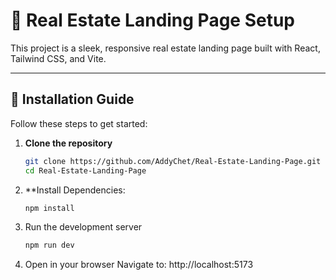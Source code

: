 # 🏡 Real Estate Landing Page Setup

This project is a sleek, responsive real estate landing page built with React, Tailwind CSS, and Vite.

---

## 🚀 Installation Guide

Follow these steps to get started:

1. **Clone the repository**
   ```bash
   git clone https://github.com/AddyChet/Real-Estate-Landing-Page.git
   cd Real-Estate-Landing-Page
   ```
2. **Install Dependencies:
   ```bash
   npm install
   ```
3. Run the development server
   ```bash
   npm run dev
   ```
4. Open in your browser
   Navigate to: http://localhost:5173
